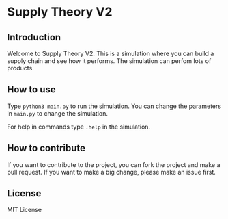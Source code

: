 # Supply Theory V2

## Introduction

Welcome to Supply Theory V2. This is a simulation where
you can build a supply chain and see how it performs. The simulation can perfom lots of products.

## How to use

Type `python3 main.py` to run the simulation. You can change the parameters in `main.py` to change the simulation.

For help in commands type `.help` in the simulation.

## How to contribute

If you want to contribute to the project, you can fork the project and make a pull request. If you want to make a big change, please make an issue first.

## License

MIT License
